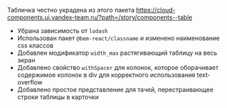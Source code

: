 Табличка честно украдена из этого пакета https://cloud-components.ui.yandex-team.ru/?path=/story/components--table

* Убрана зависимость от `lodash`
* Использован пакет `@bem-react/classname` и изменено наименование css классов
* Добавлен модификатор `width_max` растягивающий таблицу на весь экран
* Добавлено свойство `withSpacer` для колонок, которое оборачивает содержимое колонок в div для корректного использования text-overflow
* Добавлено простое представление для тачей, перестраивающее строки таблицы в карточки


